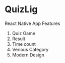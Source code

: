 # QuizLig
React Native App
Features
1. Quiz Game
2. Result
3. Time count
4. Verious Category
5. Modern Design
